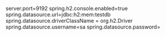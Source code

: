 server.port=9192
spring.h2.console.enabled=true
spring.datasource.url=jdbc:h2:mem:testdb
spring.datasource.driverClassName = org.h2.Driver
spring.datasource.username=sa
spring.datasource.password=
